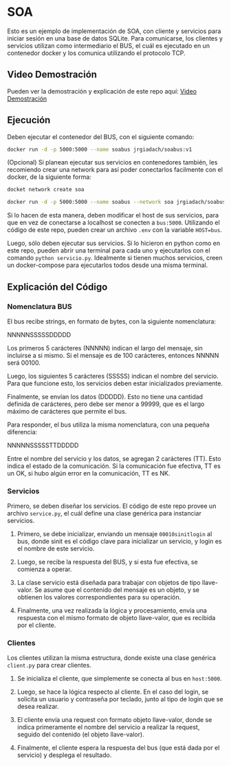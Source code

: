 # SOA

Esto es un ejemplo de implementación de SOA, con cliente y servicios para iniciar sesión en una base de datos SQLite. Para comunicarse, los clientes y servicios utilizan como intermediario el BUS, el cuál es ejecutado en un contenedor docker y los comunica utilizando el protocolo TCP.

## Video Demostración

Pueden ver la demostración y explicación de este repo aquí: [Video Demostración](https://youtu.be/lJ2WTdn6lVs)

## Ejecución

Deben ejecutar el contenedor del BUS, con el siguiente comando:

```bash
docker run -d -p 5000:5000 --name soabus jrgiadach/soabus:v1
```

(Opcional) Si planean ejecutar sus servicios en contenedores también, les recomiendo crear una network para así poder conectarlos facilmente con el docker, de la siguiente forma:

```bash
docket network create soa
```

```bash
docker run -d -p 5000:5000 --name soabus --network soa jrgiadach/soabus:v1
```

Si lo hacen de esta manera, deben modificar el host de sus servicios, para que en vez de conectarse a localhost se conecten a `bus:5000`. Utilizando el código de este repo, pueden crear un archivo `.env` con la variable `HOST=bus`.

Luego, sólo deben ejecutar sus servicios. Si lo hicieron en python como en este repo, pueden abrir una terminal para cada uno y ejecutarlos con el comando `python servicio.py`. Idealmente si tienen muchos servicios, creen un docker-compose para ejecutarlos todos desde una misma terminal.

## Explicación del Código

### Nomenclatura BUS

El bus recibe strings, en formato de bytes, con la siguiente nomenclatura:

NNNNNSSSSSDDDDD

Los primeros 5 carácteres (NNNNN) indican el largo del mensaje, sin incluirse a si mismo. Si el mensaje es de 100 carácteres, entonces NNNNN será 00100.

Luego, los siguientes 5 carácteres (SSSSS) indican el nombre del servicio. Para que funcione esto, los servicios deben estar inicializados previamente.

Finalmente, se envían los datos (DDDDD). Esto no tiene una cantidad definida de carácteres, pero debe ser menor a 99999, que es el largo máximo de carácteres que permite el bus.

Para responder, el bus utiliza la misma nomenclatura, con una pequeña diferencia:

NNNNNSSSSSTTDDDDD

Entre el nombre del servicio y los datos, se agregan 2 carácteres (TT). Esto indica el estado de la comunicación. Si la comunicación fue efectiva, TT es un OK, si hubo algún error en la comunicación, TT es NK.

### Servicios

Primero, se deben diseñar los servicios. El código de este repo provee un archivo `service.py`, el cuál define una clase genérica para instanciar servicios.

1. Primero, se debe inicializar, enviando un mensaje `00010sinitlogin` al bus, donde sinit es el código clave para inicializar un servicio, y login es el nombre de este servicio.

2. Luego, se recibe la respuesta del BUS, y si esta fue efectiva, se comienza a operar. 

3. La clase servicio está diseñada para trabajar con objetos de tipo llave-valor. Se asume que el contenido del mensaje es un objeto, y se obtienen los valores correspondientes para su operación.

4. Finalmente, una vez realizada la lógica y procesamiento, envía una respuesta con el mismo formato de objeto llave-valor, que es recibida por el cliente.

### Clientes

Los clientes utilizan la misma estructura, donde existe una clase genérica `client.py` para crear clientes.

1. Se inicializa el cliente, que simplemente se conecta al bus en `host:5000`.

2. Luego, se hace la lógica respecto al cliente. En el caso del login, se solicita un usuario y contraseña por teclado, junto al tipo de login que se desea realizar.

3. El cliente envía una request con formato objeto llave-valor, donde se indica primeramente el nombre del servicio a realizar la request, seguido del contenido (el objeto llave-valor). 

4. Finalmente, el cliente espera la respuesta del bus (que está dada por el servicio) y desplega el resultado.